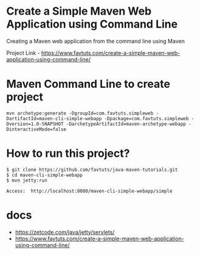 # Create a Simple Maven Web Application using Command Line

Creating a Maven web application from the command line using Maven

Project Link - https://www.favtuts.com/create-a-simple-maven-web-application-using-command-line/

# Maven Command Line to create project

```
mvn archetype:generate -DgroupId=com.favtuts.simpleweb -DartifactId=maven-cli-simple-webapp -Dpackage=com.favtuts.simpleweb -Dversion=1.0-SNAPSHOT -DarchetypeArtifactId=maven-archetype-webapp -DinteractiveMode=false
```

# How to run this project?
```
$ git clone https://github.com/favtuts/java-maven-tutorials.git
$ cd maven-cli-simple-webapp
$ mvn jetty:run

Access:  http://localhost:8080/maven-cli-simple-webapp/simple
```


# docs 
- https://zetcode.com/java/jetty/servlets/
- https://www.favtuts.com/create-a-simple-maven-web-application-using-command-line/